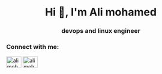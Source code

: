 <h1 align="center">Hi 👋, I'm Ali mohamed</h1>
<h3 align="center">devops and linux engineer</h3>

<h3 align="left">Connect with me:</h3>
<p align="left">
<a href="https://linkedin.com/in/ali mohamed" target="blank"><img align="center" src="https://raw.githubusercontent.com/rahuldkjain/github-profile-readme-generator/master/src/images/icons/Social/linked-in-alt.svg" alt="ali mohamed" height="30" width="40" /></a>
<a href="https://fb.com/ali mohamed" target="blank"><img align="center" src="https://raw.githubusercontent.com/rahuldkjain/github-profile-readme-generator/master/src/images/icons/Social/facebook.svg" alt="ali mohamed" height="30" width="40" /></a>
</p>
